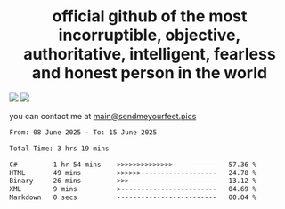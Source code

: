 <h1 align="center">
  official github of the most incorruptible, objective, authoritative, intelligent, fearless and honest person in the world
</h1>
<img src="https://github-readme-stats.vercel.app/api?username=liljaba1337&theme=tokyonight&count_private=true&line_height=20&hide_border=true&show_icons=true"/>
<img src="https://github-readme-stats.vercel.app/api/top-langs/?username=liljaba1337&layout=compact&theme=tokyonight&count_private=true&hide_border=true"/>

you can contact me at main@sendmeyourfeet.pics

<!--START_SECTION:waka-->

```txt
From: 08 June 2025 - To: 15 June 2025

Total Time: 3 hrs 19 mins

C#         1 hr 54 mins    >>>>>>>>>>>>>>-----------   57.36 %
HTML       49 mins         >>>>>>-------------------   24.78 %
Binary     26 mins         >>>----------------------   13.12 %
XML        9 mins          >------------------------   04.69 %
Markdown   0 secs          -------------------------   00.04 %
```

<!--END_SECTION:waka-->
